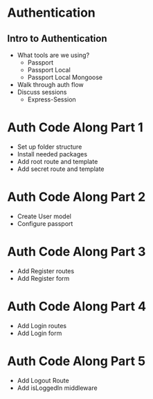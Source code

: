 # Authentication

## Intro to Authentication
* What tools are we using?
  * Passport
  * Passport Local
  * Passport Local Mongoose
* Walk through auth flow
* Discuss sessions
  * Express-Session

# Auth Code Along Part 1
* Set up folder structure
* Install needed packages
* Add root route and template
* Add secret route and template

# Auth Code Along Part 2
* Create User model
* Configure passport

# Auth Code Along Part 3
* Add Register routes
* Add Register form

# Auth Code Along Part 4
* Add Login routes
* Add Login form

# Auth Code Along Part 5
* Add Logout Route
* Add isLoggedIn middleware